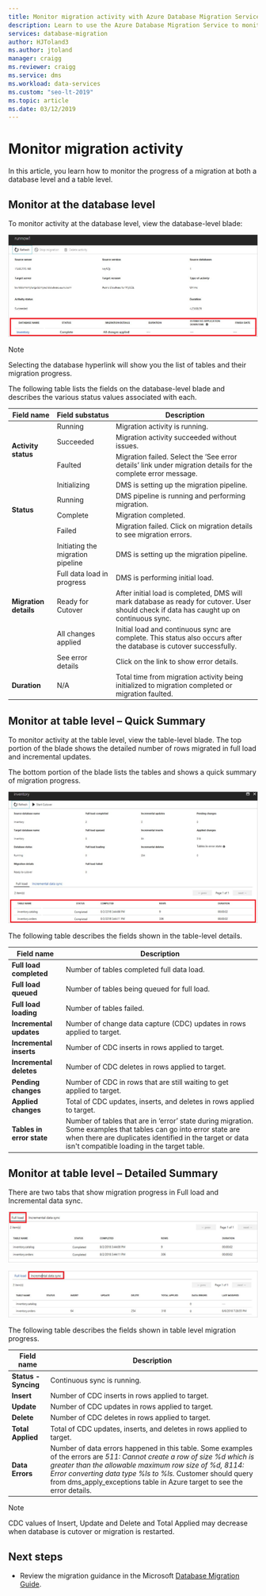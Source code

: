 ```yaml
---
title: Monitor migration activity with Azure Database Migration Service
description: Learn to use the Azure Database Migration Service to monitor migration activity.
services: database-migration
author: HJToland3
ms.author: jtoland
manager: craigg
ms.reviewer: craigg
ms.service: dms
ms.workload: data-services
ms.custom: "seo-lt-2019"​
ms.topic: article
ms.date: 03/12/2019
---
```


# Monitor migration activity
In this article, you learn how to monitor the progress of a migration at both a database level and a table level.

## Monitor at the database level
To monitor activity at the database level, view the database-level blade:

![Database-level blade](media/how-to-monitor-migration-activity/dms-database-level-blade.png)

> [!NOTE]
> Selecting the database hyperlink will show you the list of tables and their migration progress.

The following table lists the fields on the database-level blade and describes the various status values associated with each.

<table id='overview' class='overview'>
  <thead>
    <tr>
      <th class="x-hidden-focus"><strong>Field name</strong></th>
      <th><strong>Field substatus</strong></th>
      <th><strong>Description</strong></th>
    </tr>
  </thead>
  <tbody>
    <tr>
      <td rowspan="3" class="ActivityStatus"><strong>Activity status</strong></td>
      <td>Running</td>
      <td>Migration activity is running.</td>
    </tr>
    <tr>
      <td>Succeeded</td>
      <td>Migration activity succeeded without issues.</td>
    </tr>
    <tr>
      <td>Faulted</td>
      <td>Migration failed. Select the ‘See error details’ link under migration details for the complete error message.</td>
    </tr>
    <tr>
      <td rowspan="4" class="Status"><strong>Status</strong></td>
      <td>Initializing</td>
      <td>DMS is setting up the migration pipeline.</td>
    </tr>
    <tr>
      <td>Running</td>
      <td>DMS pipeline is running and performing migration.</td>
    </tr>
    <tr>
      <td>Complete</td>
      <td>Migration completed.</td>
    </tr>
    <tr>
      <td>Failed</td>
      <td>Migration failed. Click on migration details to see migration errors.</td>
    </tr>
    <tr>
      <td rowspan="5" class="migration-details"><strong>Migration details</strong></td>
      <td>Initiating the migration pipeline</td>
      <td>DMS is setting up the migration pipeline.</td>
    </tr>
    <tr>
      <td>Full data load in progress</td>
      <td>DMS is performing initial load.</td>
    </tr>
    <tr>
      <td>Ready for Cutover</td>
      <td>After initial load is completed, DMS will mark database as ready for cutover. User should check if data has caught up on continuous sync.</td>
    </tr>
    <tr>
      <td>All changes applied</td>
      <td>Initial load and continuous sync are complete. This status also occurs after the database is cutover successfully.</td>
    </tr>
    <tr>
      <td>See error details</td>
      <td>Click on the link to show error details.</td>
    </tr>
    <tr>
      <td rowspan="1" class="duration"><strong>Duration</strong></td>
      <td>N/A</td>
      <td>Total time from migration activity being initialized to migration completed or migration faulted.</td>
    </tr>
     </tbody>
</table>

## Monitor at table level – Quick Summary
To monitor activity at the table level, view the table-level blade. The top portion of the blade shows the detailed number of rows migrated in full load and incremental updates. 

The bottom portion of the blade lists the tables and shows a quick summary of migration progress.

![Table-level blade - quick summary](media/how-to-monitor-migration-activity/dms-table-level-blade-summary.png)

The following table describes the fields shown in the table-level details.

| Field name        | Description       |
| ------------- | ------------- |
| **Full load completed**      | Number of tables completed full data load. |
| **Full load queued**      | Number of tables being queued for full load.      |
| **Full load loading** | Number of tables failed.      |
| **Incremental updates**      | Number of change data capture (CDC) updates in rows applied to target. |
| **Incremental inserts**      | Number of CDC inserts in rows applied to target.      |
| **Incremental deletes** | Number of CDC deletes in rows applied to target.      |
| **Pending changes**      | Number of CDC in rows that are still waiting to get applied to target. |
| **Applied changes**      | Total of CDC updates, inserts, and deletes in rows applied to target.      |
| **Tables in error state** | Number of tables that are in ‘error’ state during migration. Some examples that tables can go into error state are when there are duplicates identified in the target or data isn't compatible loading in the target table.      |

## Monitor at table level – Detailed Summary
There are two tabs that show migration progress in Full load and Incremental data sync.
	
![Full load tab](media/how-to-monitor-migration-activity/dms-full-load-tab.png)

![Incremental data sync tab](media/how-to-monitor-migration-activity/dms-incremental-data-sync-tab.png)

The following table describes the fields shown in table level migration progress.

| Field name        | Description       |
| ------------- | ------------- |
| **Status - Syncing**      | Continuous sync is running. |
| **Insert**      | Number of CDC inserts in rows applied to target.      |
| **Update** | Number of CDC updates in rows applied to target.      |
| **Delete**      | Number of CDC deletes in rows applied to target. |
| **Total Applied**      | Total of CDC updates, inserts, and deletes in rows applied to target. |
| **Data Errors** | Number of data errors happened in this table. Some examples of the errors are *511: Cannot create a row of size %d which is greater than the allowable maximum row size of %d, 8114: Error converting data type %ls to %ls.*  Customer should query from dms_apply_exceptions table in Azure target to see the error details.    |

> [!NOTE]
> CDC values of Insert, Update and Delete and Total Applied may decrease when database is cutover or migration is restarted.

## Next steps
- Review the migration guidance in the Microsoft [Database Migration Guide](https://datamigration.microsoft.com/).